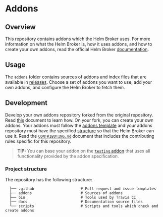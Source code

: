 # Addons

## Overview

This repository contains addons which the Helm Broker uses. For more information on what the Helm Broker is, how it uses addons, and how to create your own addons, read the official Helm Broker [documentation](https://kyma-project-old.netlify.app/docs/components/helm-broker/#overview-overview).

## Usage

The `addons` folder contains sources of addons and index files that are available in [releases](https://github.com/kyma-project/addons/releases). Choose a set of addons you want to use, add your own addons, and configure the Helm Broker to fetch them.

## Development

Develop your own addons repository forked from the original repository. Read [this](docs/getting-started.md) document to learn how. On your fork, you can create your own addons. Your addons must follow the [addons template](https://kyma-project.io/docs/components/helm-broker/#details-create-addons) and your addons repository must have the specified [structure](https://kyma-project.io/docs/components/helm-broker/#details-create-addons-repository) so that the Helm Broker can use it. Read the [`CONTRIBUTING.md`](CONTRIBUTING.md) document that includes the contributing rules specific for this repository.

>**TIP:** You can base your addon on the [`testing` addon](addons/testing-0.0.1) that uses all functionality provided by the addon specification.

### Project structure

The repository has the following structure:

```
  ├── .github                     # Pull request and issue templates    
  ├── addons                      # Sources of addons
  ├── bin                         # Tools used by Travis CI                                     
  ├── docs                        # Documentation source files
  └── scripts                     # Scripts and tools which check and create addons
```
